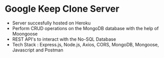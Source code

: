 # Google Keep Clone Server

* Server succesfully hosted on Heroku
* Perform CRUD operations on the MongoDB database with the help of Moongoose
* REST API's to interact with the No-SQL Database
* Tech Stack : Express.js, Node.js, Axios, CORS, MongoDB, Mongoose, Javascript and Postman
